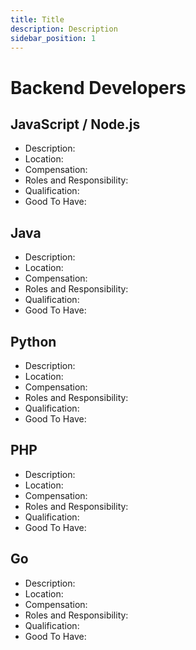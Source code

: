 ```yaml
---
title: Title
description: Description
sidebar_position: 1
---
```


<!-- @format -->

# Backend Developers

## JavaScript / Node.js

- Description:
- Location:
- Compensation:
- Roles and Responsibility:
- Qualification:
- Good To Have:

## Java

- Description:
- Location:
- Compensation:
- Roles and Responsibility:
- Qualification:
- Good To Have:

## Python

- Description:
- Location:
- Compensation:
- Roles and Responsibility:
- Qualification:
- Good To Have:

## PHP

- Description:
- Location:
- Compensation:
- Roles and Responsibility:
- Qualification:
- Good To Have:

## Go

- Description:
- Location:
- Compensation:
- Roles and Responsibility:
- Qualification:
- Good To Have:
